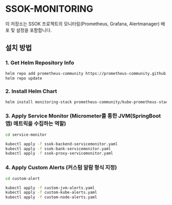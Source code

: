 # SSOK-MONITORING

이 저장소는 SSOK 프로젝트의 모니터링(Prometheus, Grafana, Alertmanager) 배포 및 설정을 포함합니다.

## 설치 방법

### 1. Get Helm Repository Info

```bash
helm repo add prometheus-community https://prometheus-community.github.io/helm-charts
helm repo update
```

### 2. Install Helm Chart

```bash
helm install monitoring-stack prometheus-community/kube-prometheus-stack -n monitoring -f values.yaml
```

### 3. Apply Service Monitor (Micrometer를 통한 JVM(SpringBoot 앱) 메트릭을 수집하는 역할)

```bash
cd service-monitor

kubectl apply -f ssok-backend-servicemonitor.yaml
kubectl apply -f ssok-bank-servicemonitor.yaml
kubectl apply -f ssok-proxy-servicemonitor.yaml
```

### 4. Apply Custom Alerts (커스텀 알람 형식 지정)

```bash
cd custom-alert

kubectl apply -f custom-jvm-alerts.yaml
kubectl apply -f custom-kube-alerts.yaml
kubectl apply -f custom-node-alerts.yaml
```
